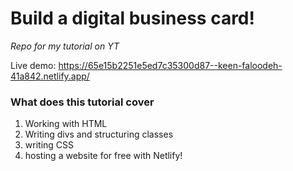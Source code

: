 # Build a digital business card!

*Repo for my tutorial on YT*

Live demo: https://65e15b2251e5ed7c35300d87--keen-faloodeh-41a842.netlify.app/

### What does this tutorial cover

1. Working with HTML
2. Writing divs and structuring classes
3. writing CSS
4. hosting a website for free with Netlify!
